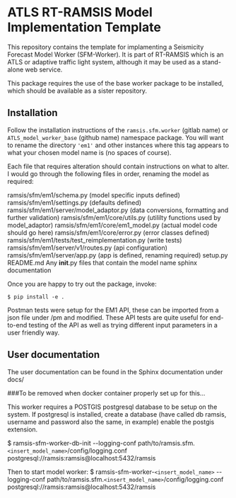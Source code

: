 # ATLS RT-RAMSIS Model Implementation Template

This repository contains the template for implamenting a Seismicity Forecast Model
Worker (SFM-Worker). It is part of RT-RAMSIS which is an ATLS or adaptive traffic light system,
although it may be used as a stand-alone web service.

This package requires the use of the base worker package to be installed, which should be
available as a sister repository.

## Installation

Follow the installation instructions of the `ramsis.sfm.worker` (gitlab name) or
`ATLS_model_worker_base` (github name) namespace package.
You will want to rename the directory `'em1'` and other instances where this tag appears
to what your chosen model name is (no spaces of course).

Each file that requires alteration should contain instructions on what to alter.
I would go through the following files in order, renaming the model as required:

ramsis/sfm/em1/schema.py (model specific inputs defined)
ramsis/sfm/em1/settings.py (defaults defined)
ramsis/sfm/em1/server/model_adaptor.py (data conversions, formatting and further validation)
ramsis/sfm/em1/core/utils.py (utililty functions used by model_adaptor)
ramsis/sfm/em1/core/em1_model.py (actual model code should go here)
ramsis/sfm/em1/core/error.py (error classes defined)
ramsis/sfm/em1/tests/test_reimplementation.py (write tests)
ramsis/sfm/em1/server/v1/routes.py (api configuration)
ramsis/sfm/em1/server/app.py (app is defined, renaming required)
setup.py
README.md
Any __init__.py files that contain the model name
sphinx documentation


Once you are happy to try out the package, invoke:

```
$ pip install -e .
```

Postman tests were setup for the EM1 API, these can be imported from a json file under
/pm and modified. These API tests are quite useful for end-to-end testing of the API
as well as trying different input parameters in a user friendly way.

## User documentation
The user documentation can be found in the Sphinx documentation under docs/


###To be removed when docker container properly set up for this...

This worker requires a POSTGIS postgresql database to be setup on the system.
If postgresql is installed, create a database (have called db ramsis, username and password also the same, in example) enable the postgis extension.

$ ramsis-sfm-worker-db-init --logging-conf path/to/ramsis.sfm.`<insert_model_name>`/config/logging.conf  postgresql://ramsis:ramsis@localhost:5432/ramsis

Then to start model worker:
$ ramsis-sfm-worker-`<insert_model_name>` --logging-conf path/to/ramsis.sfm.`<insert_model_name>`/config/logging.conf postgresql://ramsis:ramsis@localhost:5432/ramsis
